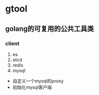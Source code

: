 # gtool
## golang的可复用的公共工具类
### client
1. es
2. etcd
3. redis
4. mysql
- 自定义一个mysql的proxy
- 初始化mysql客户端
